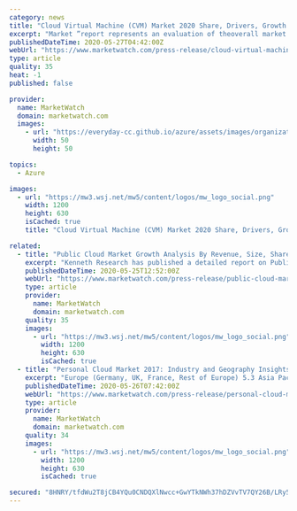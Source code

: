 ```yaml
---
category: news
title: "Cloud Virtual Machine (CVM) Market 2020 Share, Drivers, Growth Rate, Latest trends, Industry Size, Top Key Players till 2026"
excerpt: "Market ”report represents an evaluation of theoverall market sizefrom 2020-2026. The research report analyses the Cloud Virtual Machine (CVM) market in a detailed manner by explaining the key point of the market that are expected to have a quantifiable influence on its developmental prospects overthe forecast period."
publishedDateTime: 2020-05-27T04:42:00Z
webUrl: "https://www.marketwatch.com/press-release/cloud-virtual-machine-cvm-market-2020-share-drivers-growth-rate-latest-trends-industry-size-top-key-players-till-2026-2020-05-27"
type: article
quality: 35
heat: -1
published: false

provider:
  name: MarketWatch
  domain: marketwatch.com
  images:
    - url: "https://everyday-cc.github.io/azure/assets/images/organizations/marketwatch.com-50x50.jpg"
      width: 50
      height: 50

topics:
  - Azure

images:
  - url: "https://mw3.wsj.net/mw5/content/logos/mw_logo_social.png"
    width: 1200
    height: 630
    isCached: true
    title: "Cloud Virtual Machine (CVM) Market 2020 Share, Drivers, Growth Rate, Latest trends, Industry Size, Top Key Players till 2026"

related:
  - title: "Public Cloud Market Growth Analysis By Revenue, Size, Share, Scenario on Latest Trends & Types, Applications to 2025 Forecast"
    excerpt: "Kenneth Research has published a detailed report on Public Cloud Market which has been categorized by market size,"
    publishedDateTime: 2020-05-25T12:52:00Z
    webUrl: "https://www.marketwatch.com/press-release/public-cloud-market-growth-analysis-by-revenue-size-share-scenario-on-latest-trends-types-applications-to-2025-forecast-2020-05-25"
    type: article
    provider:
      name: MarketWatch
      domain: marketwatch.com
    quality: 35
    images:
      - url: "https://mw3.wsj.net/mw5/content/logos/mw_logo_social.png"
        width: 1200
        height: 630
        isCached: true
  - title: "Personal Cloud Market 2017: Industry and Geography Insights, Size, Share, Opportunity Analysis and Industry Forecast till 2025"
    excerpt: "Europe (Germany, UK, France, Rest of Europe) 5.3 Asia Pacific (China, India, Japan, Rest of Asia) 5.4 Latin America (Brazil, Argentina, Rest of Latin America) 5.5 Rest of the World Competitive Landscape: The major players in the market are as follows: 1."
    publishedDateTime: 2020-05-26T07:42:00Z
    webUrl: "https://www.marketwatch.com/press-release/personal-cloud-market-2017-industry-and-geography-insights-size-share-opportunity-analysis-and-industry-forecast-till-2025-2020-05-26"
    type: article
    provider:
      name: MarketWatch
      domain: marketwatch.com
    quality: 34
    images:
      - url: "https://mw3.wsj.net/mw5/content/logos/mw_logo_social.png"
        width: 1200
        height: 630
        isCached: true

secured: "8HNRY/tfdWu2T8jCB4YQu0CNDQXlNwcc+GwYTkNWh37hDZVvTV7QY26B/LRy5X1fH9ySBOOk0Azz3tdF9KvMZyVoXC6+qKZzy9657S4wqkcrd/YeU4sRd5uGcDVKLzDd3O1n8VlkQi2OiwYPyrarmiraIFxW4iVheA58k5020IUULLYjrwvYgZLHfei2w3WAXQ1pHcxWMc9w4/e6DylypABfQQyib+hfB8uTQAm2uL22GOuN5e9hInRguEZYAP8fbFk6U0YuzP+LdgyzRNGVzTCa5YHyYRKu0bB0uyXTt6yKneb78uNmgN2loTw/QnRb;3tD9yzGlTGnQNllwlOFluA=="
---
```



